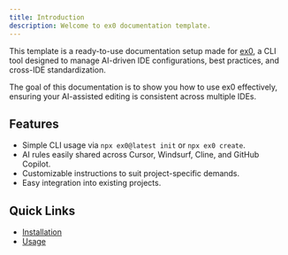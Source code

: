 ```yaml
---
title: Introduction
description: Welcome to ex0 documentation template.
---
```


This template is a ready-to-use documentation setup made for [ex0](https://github.com/instructa/ex0), a CLI tool designed to manage AI-driven IDE configurations, best practices, and cross-IDE standardization.

The goal of this documentation is to show you how to use ex0 effectively, ensuring your AI-assisted editing is consistent across multiple IDEs.

## Features

- Simple CLI usage via `npx ex0@latest init` or `npx ex0 create`.
- AI rules easily shared across Cursor, Windsurf, Cline, and GitHub Copilot.
- Customizable instructions to suit project-specific demands.
- Easy integration into existing projects.

## Quick Links

- [Installation](/getting-started/installation)
- [Usage](/getting-started/usage)
